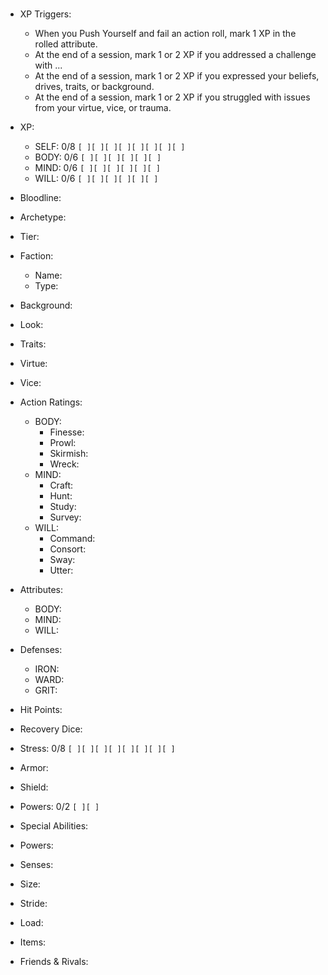 #

- XP Triggers:
    - When you Push Yourself and fail an action roll, mark 1 XP in the rolled attribute.
    - At the end of a session, mark 1 or 2 XP if you addressed a challenge with ...
    - At the end of a session, mark 1 or 2 XP if you expressed your beliefs, drives, traits, or background.
    - At the end of a session, mark 1 or 2 XP if you struggled with issues from your virtue, vice, or trauma.
- XP:
    - SELF: 0/8 `[ ][ ][ ][ ][ ][ ][ ][ ]`
    - BODY: 0/6 `[ ][ ][ ][ ][ ][ ]`
    - MIND: 0/6 `[ ][ ][ ][ ][ ][ ]`
    - WILL: 0/6 `[ ][ ][ ][ ][ ][ ]`

- Bloodline:
- Archetype:
- Tier:
- Faction:
    - Name:
    - Type:
- Background:
- Look:
- Traits:
- Virtue:
- Vice:

- Action Ratings:
    - BODY:
        - Finesse:
        - Prowl:
        - Skirmish:
        - Wreck:
    - MIND:
        - Craft:
        - Hunt:
        - Study:
        - Survey:
    - WILL:
        - Command:
        - Consort:
        - Sway:
        - Utter:
- Attributes:
    - BODY:
    - MIND:
    - WILL:
- Defenses:
    - IRON:
    - WARD:
    - GRIT:

- Hit Points:
- Recovery Dice:
- Stress: 0/8 `[ ][ ][ ][ ][ ][ ][ ][ ]`
- Armor:
- Shield:
- Powers: 0/2 `[ ][ ]`

- Special Abilities:
- Powers:

- Senses:
- Size:
- Stride:
- Load:
- Items:

- Friends & Rivals:


